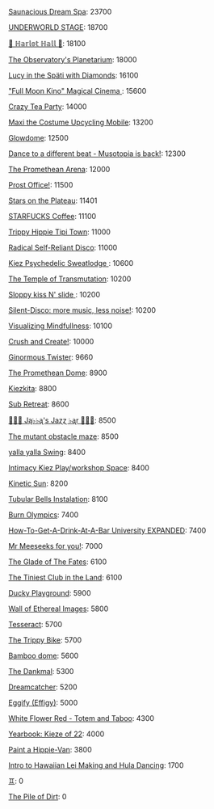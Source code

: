 [Saunacious Dream Spa](https://kiezburn.dreams.wtf/kiez-burn-2022/625156b9bff459002d4b0801): 23700

[UNDERWORLD STAGE](https://kiezburn.dreams.wtf/kiez-burn-2022/624b3b15bff459002d47560e): 18700

[🍑 ℍ𝕒𝕣𝕝𝕠𝕥 ℍ𝕒𝕝𝕝 🍑](https://kiezburn.dreams.wtf/kiez-burn-2022/625062fcbff459002d4a2279): 18100

[The Observatory's Planetarium](https://kiezburn.dreams.wtf/kiez-burn-2022/6251457dbff459002d4add81): 18000

[Lucy in the Späti with Diamonds](https://kiezburn.dreams.wtf/kiez-burn-2022/62417185bff459002d4579a3): 16100

[ "Full Moon Kino" Magical Cinema ](https://kiezburn.dreams.wtf/kiez-burn-2022/62502e40bff459002d49db0d): 15600

[Crazy Tea Party](https://kiezburn.dreams.wtf/kiez-burn-2022/624f3ec9bff459002d495da3): 14000

[Maxi the Costume Upcycling Mobile](https://kiezburn.dreams.wtf/kiez-burn-2022/625303b9bff459002d4e9647): 13200

[Glowdome](https://kiezburn.dreams.wtf/kiez-burn-2022/6253221dbff459002d4f33b8): 12500

[Dance to a different beat - Musotopia is back!](https://kiezburn.dreams.wtf/kiez-burn-2022/6252a290bff459002d4cf22c): 12300

[The Promethean Arena](https://kiezburn.dreams.wtf/kiez-burn-2022/62517552bff459002d4b2f4c): 12000

[Prost Office!](https://kiezburn.dreams.wtf/kiez-burn-2022/62506c97bff459002d4a291c): 11500

[Stars on the Plateau](https://kiezburn.dreams.wtf/kiez-burn-2022/62505020bff459002d4a0115): 11401

[STARFUCKS Coffee](https://kiezburn.dreams.wtf/kiez-burn-2022/62525edebff459002d4c88e4): 11100

[Trippy Hippie Tipi Town](https://kiezburn.dreams.wtf/kiez-burn-2022/6250a340bff459002d4a86d2): 11000

[Radical Self-Reliant Disco](https://kiezburn.dreams.wtf/kiez-burn-2022/624c0e65bff459002d47ad27): 11000

[Kiez Psychedelic Sweatlodge ](https://kiezburn.dreams.wtf/kiez-burn-2022/6252c733bff459002d4d4e0a): 10600

[The Temple of Transmutation](https://kiezburn.dreams.wtf/kiez-burn-2022/62499a8dbff459002d46e87a): 10200

[Sloppy kiss N' slide ](https://kiezburn.dreams.wtf/kiez-burn-2022/62534fedbff459002d51406f): 10200

[Silent-Disco: more music, less noise!](https://kiezburn.dreams.wtf/kiez-burn-2022/624f3aaabff459002d4950e4): 10200

[Visualizing Mindfullness](https://kiezburn.dreams.wtf/kiez-burn-2022/625303cabff459002d4e980e): 10100

[Crush and Create!](https://kiezburn.dreams.wtf/kiez-burn-2022/624f063abff459002d48ca8c): 10000

[Ginormous Twister](https://kiezburn.dreams.wtf/kiez-burn-2022/6251dd67bff459002d4c2197): 9660

[The Promethean Dome](https://kiezburn.dreams.wtf/kiez-burn-2022/6250072fbff459002d49b341): 8900

[Kiezkita](https://kiezburn.dreams.wtf/kiez-burn-2022/625352d6bff459002d516cab): 8800

[Sub Retreat](https://kiezburn.dreams.wtf/kiez-burn-2022/62533d5abff459002d500916): 8600

[🎹🎹🎹 Ją♭♭ᶏ's Jaɀɀ ♭ᶏr 🎹🎹🎹](https://kiezburn.dreams.wtf/kiez-burn-2022/625e8179bff459002d5eee75): 8500

[The mutant obstacle maze](https://kiezburn.dreams.wtf/kiez-burn-2022/623c3e06bff459002d44bed2): 8500

[yalla yalla Swing](https://kiezburn.dreams.wtf/kiez-burn-2022/6252f5d9bff459002d4e38f1): 8400

[Intimacy Kiez Play/workshop Space](https://kiezburn.dreams.wtf/kiez-burn-2022/62507577bff459002d4a4266): 8400

[Kinetic Sun](https://kiezburn.dreams.wtf/kiez-burn-2022/6252cb83bff459002d4d6b15): 8200

[Tubular Bells Instalation](https://kiezburn.dreams.wtf/kiez-burn-2022/624db933bff459002d4824be): 8100

[Burn Olympics](https://kiezburn.dreams.wtf/kiez-burn-2022/62389918bff459002d43f4a2): 7400

[How-To-Get-A-Drink-At-A-Bar University EXPANDED](https://kiezburn.dreams.wtf/kiez-burn-2022/624ea014bff459002d486b47): 7400

[Mr Meeseeks for you!](https://kiezburn.dreams.wtf/kiez-burn-2022/62589728bff459002d590988): 7000

[The Glade of The Fates](https://kiezburn.dreams.wtf/kiez-burn-2022/62514be0bff459002d4aff19): 6100

[The Tiniest Club in the Land](https://kiezburn.dreams.wtf/kiez-burn-2022/624c1864bff459002d47b77b): 6100

[Ducky Playground](https://kiezburn.dreams.wtf/kiez-burn-2022/62534b08bff459002d510123): 5900

[Wall of Ethereal Images](https://kiezburn.dreams.wtf/kiez-burn-2022/624f316fbff459002d494699): 5800

[Tesseract](https://kiezburn.dreams.wtf/kiez-burn-2022/624ca260bff459002d47e5c8): 5700

[The Trippy Bike](https://kiezburn.dreams.wtf/kiez-burn-2022/622b5c82d875f9002daf63c2): 5700

[Bamboo dome](https://kiezburn.dreams.wtf/kiez-burn-2022/62442c02bff459002d461275): 5600

[The Dankmal](https://kiezburn.dreams.wtf/kiez-burn-2022/6252a27abff459002d4cf141): 5300

[Dreamcatcher](https://kiezburn.dreams.wtf/kiez-burn-2022/62532a41bff459002d4f5d2d): 5200

[Eggify (Effigy)](https://kiezburn.dreams.wtf/kiez-burn-2022/62528776bff459002d4ca260): 5000

[White Flower Red - Totem and Taboo](https://kiezburn.dreams.wtf/kiez-burn-2022/624ee124bff459002d48a1c1): 4300

[Yearbook: Kieze of 22](https://kiezburn.dreams.wtf/kiez-burn-2022/625342a3bff459002d507320): 4000

[Paint a Hippie-Van](https://kiezburn.dreams.wtf/kiez-burn-2022/624e8e65bff459002d485e8a): 3800

[Intro to Hawaiian Lei Making and Hula Dancing](https://kiezburn.dreams.wtf/kiez-burn-2022/62533e56bff459002d5028f4): 1700

[♊︎](https://kiezburn.dreams.wtf/kiez-burn-2022/62525228bff459002d4c81cc): 0

[The Pile of Dirt](https://kiezburn.dreams.wtf/kiez-burn-2022/6234dd4fbff459002d42c5d9): 0

